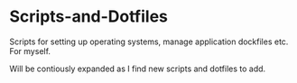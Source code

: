 # Scripts-and-Dotfiles
Scripts for setting up operating systems, manage application dockfiles etc. For myself.

Will be contiously expanded as I find new scripts and dotfiles to add.

